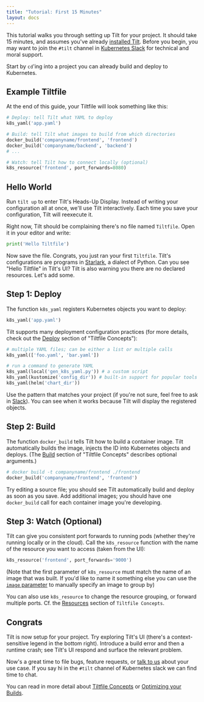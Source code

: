 ```yaml
---
title: "Tutorial: First 15 Minutes"
layout: docs
---
```


This tutorial walks you through setting up Tilt for your project. It should take 15 minutes, and assumes you've already [installed Tilt](install.html). Before you begin, you may want to join the `#tilt` channel in [Kubernetes Slack](http://slack.k8s.io) for technical and moral support.

Start by `cd`'ing into a project you can already build and deploy to Kubernetes.

## Example Tiltfile
At the end of this guide, your Tiltfile will look something like this:
```python
# Deploy: tell Tilt what YAML to deploy
k8s_yaml('app.yaml')

# Build: tell Tilt what images to build from which directories
docker_build('companyname/frontend', 'frontend')
docker_build('companyname/backend', 'backend')
# ...

# Watch: tell Tilt how to connect locally (optional)
k8s_resource('frontend', port_forwards=8080)
```

## Hello World
Run `tilt up` to enter Tilt's Heads-Up Display. Instead of writing your configuration all at once, we'll use Tilt interactively. Each time you save your configuration, Tilt will reexecute it.


Right now, Tilt should be complaining there's no file named `Tiltfile`. Open it in your editor and write:
```python
print('Hello Tiltfile')
```

Now save the file. Congrats, you just ran your first `Tiltfile`. Tilt's configurations are programs in [Starlark](https://github.com/bazelbuild/starlark#tour>), a dialect of Python. Can you see "Hello Tiltfile" in Tilt's UI? Tilt is also warning you there are no declared resources. Let's add some.

## Step 1: Deploy
The function `k8s_yaml` registers Kubernetes objects you want to deploy:
```python
k8s_yaml('app.yaml')
```

Tilt supports many deployment configuration practices (for more details, check out the [Deploy](tiltfile_concepts.html#deploy) section of "Tiltfile Concepts"):
```python
# multiple YAML files; can be either a list or multiple calls
k8s_yaml(['foo.yaml', 'bar.yaml'])

# run a command to generate YAML
k8s_yaml(local('gen_k8s_yaml.py')) # a custom script
k8s_yaml(kustomize('config_dir')) # built-in support for popular tools
k8s_yaml(helm('chart_dir'))
```

Use the pattern that matches your project (if you're not sure, feel free to ask in [Slack](index.html#community)). You can see when it works because Tilt will display the registered objects.

## Step 2: Build
The function `docker_build` tells Tilt how to build a container image. Tilt automatically builds the image, injects the ID into Kubernetes objects and deploys. (The [Build](tiltfile_concepts.html#build) section of "Tiltfile Concepts" describes optional arguments.)

```python
# docker build -t companyname/frontend ./frontend
docker_build('companyname/frontend', 'frontend')
```

 Try editing a source file; you should see Tilt automatically build and deploy as soon as you save. Add additional images; you should have one `docker_build` call for each container image you're developing.

## Step 3: Watch (Optional)
Tilt can give you consistent port forwards to running pods (whether they're running locally or in the cloud). Call the `k8s_resource` function with the name of the resource you want to access (taken from the UI):
```python
k8s_resource('frontend', port_forwards='9000')
```

(Note that the first parameter of `k8s_resource` must match the name of an image that was built. If you'd like to name it something else you can use the [`image` parameter](api.html#api.k8s_resource) to manually specify an image to group by)

You can also use `k8s_resource` to change the resource grouping, or forward multiple ports. Cf. the [Resources](tiltfile_concepts.html#resources) section of `Tiltfile Concepts`.

## Congrats
Tilt is now setup for your project. Try exploring Tilt's UI (there's a context-sensitive legend in the bottom right). Introduce a build error and then a runtime crash; see Tilt's UI respond and surface the relevant problem.

Now's a great time to file bugs, feature requests, or [talk to us](index.html#community) about your use case. If you say hi in the `#tilt` channel of Kubernetes slack we can find time to chat.

You can read in more detail about [Tiltfile Concepts](tiltfile_concepts.html) or [Optimizing your Builds](live_update_tutorial.html).

